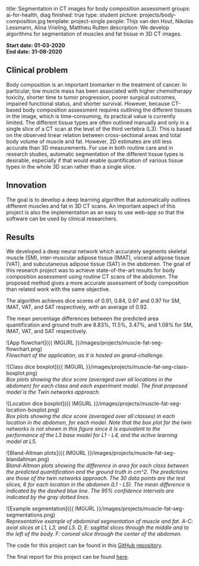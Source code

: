 title: Segmentation in CT images for body composition assessment
groups: ai-for-health, diag
finished: true
type: student
picture: projects/body-composition.jpg
template: project-single
people: Thijs van den Hout, Nikolas Lessmann, Alina Vrieling, Matthieu Rutten
description: We develop algorithms for segmentation of muscles and fat tissue in 3D CT images.

**Start date: 01-03-2020** <br>
**End date: 31-08-2020**

## Clinical problem
Body composition is an important biomarker in the treatment of cancer. In particular, low muscle mass has been associated with
higher chemotherapy toxicity, shorter time to tumor progression, poorer surgical outcomes, impaired functional status, and
shorter survival. However, because CT-based body composition assessment requires outlining the different tissues in the image,
which is time-consuming, its practical value is currently limited. The different tissue types are often outlined manually and
only in a single slice of a CT scan at the level of the third vertebra (L3). This is based on the observed linear relation
between cross-sectional areas and total body volume of muscle and fat. However, 2D estimates are still less accurate than
3D measurements. For use in both routine care and in research studies, automatic segmentation of the different tissue types is
desirable, especially if that would enable quantification of various tissue types in the whole 3D scan rather than a single slice.

## Innovation
The goal is to develop a deep learning algorithm that automatically outlines different muscles and fat in 3D CT scans. An important
aspect of this project is also the implementation as an easy to use web-app so that the software can be used by clinical researchers.

## Results
We developed a deep neural network which accurately segments skeletal muscle (SM), inter-muscular adipose tissue (IMAT), visceral adipose tissue (VAT), and subcutaneous adipose tissue (SAT) in the abdomen. The goal of this research project was to achieve state-of-the-art results for body composition assessment using routine CT scans of the abdomen. The proposed method gives a more accurate assessment of body composition than related work with the same objective.

The algorithm achieves dice scores of 0.91, 0.84, 0.97 and 0.97 for SM, IMAT, VAT, and SAT respectively, with an average of 0.92.

The mean percentage differences between the predicted area quantification and ground truth are 8.83%, 11.5%, 3.47%, and 1.08% for SM, IMAT, VAT, and SAT respectively.

![App flowchart]({{ IMGURL }}/images/projects/muscle-fat-seg-flowchart.png)<br>
*Flowchart of the application, as it is hosted on grand-challenge.*

![Class dice boxplot]({{ IMGURL }}/images/projects/muscle-fat-seg-class-boxplot.png)<br>
*Box plots showing the dice score (averaged over all locations in the abdomen) for each class and each experiment model. The final proposed model is the Twin networks approach.*

![Location dice boxplot]({{ IMGURL }}/images/projects/muscle-fat-seg-location-boxplot.png)<br>
*Box plots showing the dice score (averaged over all classes) in each location in the abdomen, for each model. Note that the box plot for the twin networks is not shown in this figure since it is equivalent to the performance of the L3 base model for L1 - L4, and the active learning model at L5.*

![Bland-Altman plots]({{ IMGURL }}/images/projects/muscle-fat-seg-blandaltman.png)<br>
*Bland-Altman plots showing the difference in area for each class between the predicted quantification and the ground truth in cm^2. The predictions are those of the twin networks approach. The 30 data points are the test slices, 6 for each location in the abdomen (L1 - L5). The mean difference is indicated by the dashed blue line. The 95% confidence intervals are indicated by the gray dotted lines.*

![Example segmentation]({{ IMGURL }}/images/projects/muscle-fat-seg-segmentations.png)<br>
*Representative example of abdominal segmentation of muscle and fat. A-C: axial slices at L1, L3, and L5. D, E: sagittal slices through the middle and to the left of the body. F: coronal slice through the center of the abdomen.*

The code for this project can be found in this [GitHub repository](https://github.com/DIAGNijmegen/msk-fat-muscle-quantification).

The final report for this project can be found [here](https://drive.google.com/file/d/1crvG6jbaj0dnw9I4ller4K__l4XVBp1z/view?usp=sharing).
